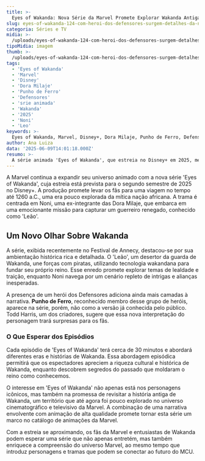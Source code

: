 ```yaml
---
title: >-
  Eyes of Wakanda: Nova Série da Marvel Promete Explorar Wakanda Antiga com Heróis dos Defensores
slug: eyes-of-wakanda-124-com-heroi-dos-defensores-surgem-detalhes-da-nova-serie-da-marvel
categoria: Séries e TV
midia: >-
  /uploads/eyes-of-wakanda-124-com-heroi-dos-defensores-surgem-detalhes-da-nova-serie-da-marvel-thumb.webp
tipoMidia: imagem
thumb: >-
  /uploads/eyes-of-wakanda-124-com-heroi-dos-defensores-surgem-detalhes-da-nova-serie-da-marvel-thumb.webp
tags:
  - 'Eyes of Wakanda'
  - 'Marvel'
  - 'Disney'
  - 'Dora Milaje'
  - 'Punho de Ferro'
  - 'Defensores'
  - 'srie animada'
  - 'Wakanda'
  - '2025'
  - 'Noni'
  - 'Leo'
keywords: >-
  Eyes of Wakanda, Marvel, Disney+, Dora Milaje, Punho de Ferro, Defensores, série animada, Wakanda, 2025, Noni, Leão
author: Ana Luiza
data: '2025-06-09T14:01:18.000Z'
resumo: >-
  A série animada 'Eyes of Wakanda', que estreia no Disney+ em 2025, mergulha na história de Wakanda em 1260 a.C., destacando uma ex-Dora Milaje e um misterioso herói dos Defensores. Detalhes recentes revelam a participação de Punho de Ferro, mas não como o conhecemos.
---
```


A Marvel continua a expandir seu universo animado com a nova série 'Eyes of Wakanda', cuja estreia está prevista para o segundo semestre de 2025 no Disney+. A produção promete levar os fãs para uma viagem no tempo até 1260 a.C., uma era pouco explorada da mítica nação africana. A trama é centrada em Noni, uma ex-integrante das Dora Milaje, que embarca em uma emocionante missão para capturar um guerreiro renegado, conhecido como 'Leão'.

## Um Novo Olhar Sobre Wakanda

A série, exibida recentemente no Festival de Annecy, destacou-se por sua ambientação histórica rica e detalhada. O 'Leão', um desertor da guarda de Wakanda, une forças com piratas, utilizando tecnologia wakandana para fundar seu próprio reino. Esse enredo promete explorar temas de lealdade e traição, enquanto Noni navega por um cenário repleto de intrigas e alianças inesperadas.

A presença de um herói dos Defensores adiciona ainda mais camadas à narrativa. **Punho de Ferro**, reconhecido membro desse grupo de heróis, aparece na série, porém, não como a versão já conhecida pelo público. Todd Harris, um dos criadores, sugere que essa nova interpretação do personagem trará surpresas para os fãs.

### O Que Esperar dos Episódios

Cada episódio de 'Eyes of Wakanda' terá cerca de 30 minutos e abordará diferentes eras e histórias de Wakanda. Essa abordagem episódica permitirá que os espectadores apreciem a riqueza cultural e histórica de Wakanda, enquanto descobrem segredos do passado que moldaram o reino como conhecemos.

O interesse em 'Eyes of Wakanda' não apenas está nos personagens icônicos, mas também na promessa de revisitar a história antiga de Wakanda, um território que até agora foi pouco explorado no universo cinematográfico e televisivo da Marvel. A combinação de uma narrativa envolvente com animação de alta qualidade promete tornar esta série um marco no catálogo de animações da Marvel.

Com a estreia se aproximando, os fãs da Marvel e entusiastas de Wakanda podem esperar uma série que não apenas entretém, mas também enriquece a compreensão do universo Marvel, ao mesmo tempo que introduz personagens e tramas que podem se conectar ao futuro do MCU.